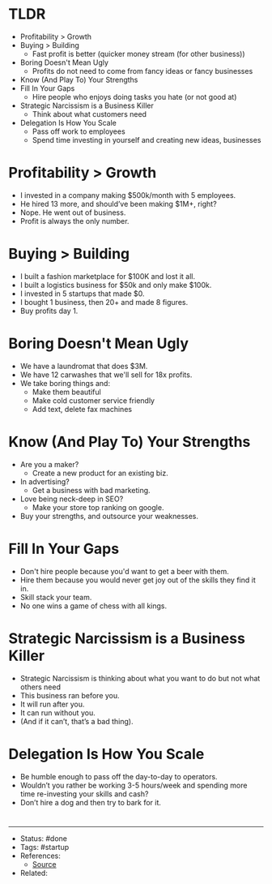 # TLDR
- Profitability > Growth
- Buying > Building
	- Fast profit is better (quicker money stream (for other business))
- Boring Doesn't Mean Ugly
	- Profits do not need to come from fancy ideas or fancy businesses
- Know (And Play To) Your Strengths
- Fill In Your Gaps
	- Hire people who enjoys doing tasks you hate (or not good at)
- Strategic Narcissism is a Business Killer
	- Think about what customers need
- Delegation Is How You Scale
	- Pass off work to employees
	- Spend time investing in yourself and creating new ideas, businesses

# Profitability > Growth
- I invested in a company making $500k/month with 5 employees.
- He hired 13 more, and should’ve been making $1M+, right?
- Nope. He went out of business.
- Profit is always the only number.

# Buying > Building
- I built a fashion marketplace for $100K and lost it all.
- I built a logistics business for $50k and only make $100k.
- I invested in 5 startups that made $0.
- I bought 1 business, then 20+ and made 8 figures.
- Buy profits day 1.

# Boring Doesn't Mean Ugly
- We have a laundromat that does $3M.
- We have 12 carwashes that we'll sell for 18x profits.
- We take boring things and:
	- Make them beautiful
	- Make cold customer service friendly
	- Add text, delete fax machines

# Know (And Play To) Your Strengths
- Are you a maker?
	- Create a new product for an existing biz.
- In advertising?
	- Get a business with bad marketing.
- Love being neck-deep in SEO?
	- Make your store top ranking on google.
- Buy your strengths, and outsource your weaknesses.

# Fill In Your Gaps
- Don't hire people because you'd want to get a beer with them.
- Hire them because you would never get joy out of the skills they find it in.
- Skill stack your team.
- No one wins a game of chess with all kings.

# Strategic Narcissism is a Business Killer
- Strategic Narcissism is thinking about what you want to do but not what others need
- This business ran before you.
- It will run after you.
- It can run without you.
- (And if it can’t, that’s a bad thing).

# Delegation Is How You Scale
- Be humble enough to pass off the day-to-day to operators.
- Wouldn’t you rather be working 3-5 hours/week and spending more time re-investing your skills and cash?
- Don’t hire a dog and then try to bark for it.

#
---
- Status: #done
- Tags: #startup
- References:
	- [Source](https://twitter.com/Codie_Sanchez/status/1591439175735197698)
- Related:
